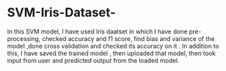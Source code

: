 # SVM-Iris-Dataset-
In this SVM model, I have used Iris daatset in which I have done pre-processing, checked accuracy and f1 score, find bias and variance of the model ,done cross validation and checked its accuracy on it . In addition to this, I have saved the trained model , then uploaded that model, then took input from user and predicted output from the loaded model.
